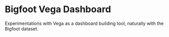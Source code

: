 # Bigfoot Vega Dashboard

Experimentations with Vega as a dashboard building tool, naturally with the Bigfoot dataset.